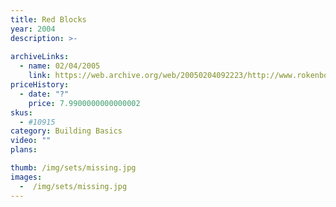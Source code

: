 ```yaml
---
title: Red Blocks
year: 2004
description: >-
  
archiveLinks:
  - name: 02/04/2005
    link: https://web.archive.org/web/20050204092223/http://www.rokenbok.com/catalog/pd_bb_10915.html
priceHistory:
  - date: "?"
    price: 7.9900000000000002
skus:
  - #10915
category: Building Basics
video: ""
plans:

thumb: /img/sets/missing.jpg
images:
  -  /img/sets/missing.jpg
---
```

